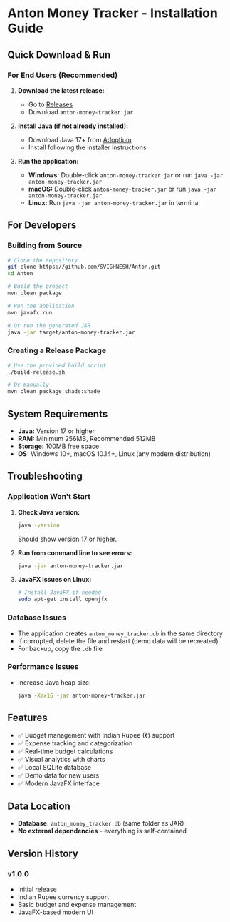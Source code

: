 # Anton Money Tracker - Installation Guide

## Quick Download & Run

### For End Users (Recommended)

1. **Download the latest release:**
   - Go to [Releases](https://github.com/SVIGHNESH/Anton/releases)
   - Download `anton-money-tracker.jar`

2. **Install Java (if not already installed):**
   - Download Java 17+ from [Adoptium](https://adoptium.net/)
   - Install following the installer instructions

3. **Run the application:**
   - **Windows:** Double-click `anton-money-tracker.jar` or run `java -jar anton-money-tracker.jar`
   - **macOS:** Double-click `anton-money-tracker.jar` or run `java -jar anton-money-tracker.jar`
   - **Linux:** Run `java -jar anton-money-tracker.jar` in terminal

## For Developers

### Building from Source

```bash
# Clone the repository
git clone https://github.com/SVIGHNESH/Anton.git
cd Anton

# Build the project
mvn clean package

# Run the application
mvn javafx:run

# Or run the generated JAR
java -jar target/anton-money-tracker.jar
```

### Creating a Release Package

```bash
# Use the provided build script
./build-release.sh

# Or manually
mvn clean package shade:shade
```

## System Requirements

- **Java:** Version 17 or higher
- **RAM:** Minimum 256MB, Recommended 512MB
- **Storage:** 100MB free space
- **OS:** Windows 10+, macOS 10.14+, Linux (any modern distribution)

## Troubleshooting

### Application Won't Start

1. **Check Java version:**
   ```bash
   java -version
   ```
   Should show version 17 or higher.

2. **Run from command line to see errors:**
   ```bash
   java -jar anton-money-tracker.jar
   ```

3. **JavaFX issues on Linux:**
   ```bash
   # Install JavaFX if needed
   sudo apt-get install openjfx
   ```

### Database Issues

- The application creates `anton_money_tracker.db` in the same directory
- If corrupted, delete the file and restart (demo data will be recreated)
- For backup, copy the `.db` file

### Performance Issues

- Increase Java heap size:
  ```bash
  java -Xmx1G -jar anton-money-tracker.jar
  ```

## Features

- ✅ Budget management with Indian Rupee (₹) support
- ✅ Expense tracking and categorization  
- ✅ Real-time budget calculations
- ✅ Visual analytics with charts
- ✅ Local SQLite database
- ✅ Demo data for new users
- ✅ Modern JavaFX interface

## Data Location

- **Database:** `anton_money_tracker.db` (same folder as JAR)
- **No external dependencies** - everything is self-contained

## Version History

### v1.0.0
- Initial release
- Indian Rupee currency support
- Basic budget and expense management
- JavaFX-based modern UI
